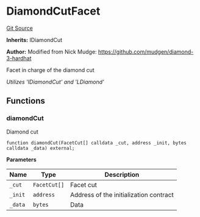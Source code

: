 # DiamondCutFacet
[Git Source](https://github.com/VaporFi/liquid-staking/blob/4b4d0d561b5718174cc348f0e7fc8a94c51e2caa/src/facets/DiamondCutFacet.sol)

**Inherits:**
IDiamondCut

**Author:**
Modified from Nick Mudge: https://github.com/mudgen/diamond-3-hardhat

Facet in charge of the diamond cut

*Utilizes 'IDiamondCut' and 'LDiamond'*


## Functions
### diamondCut

Diamond cut


```solidity
function diamondCut(FacetCut[] calldata _cut, address _init, bytes calldata _data) external;
```
**Parameters**

|Name|Type|Description|
|----|----|-----------|
|`_cut`|`FacetCut[]`|Facet cut|
|`_init`|`address`|Address of the initialization contract|
|`_data`|`bytes`|Data|


